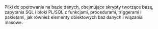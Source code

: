 Pliki do operowania na bazie danych, obejmujące skrypty tworzące bazę, zapytania SQL i bloki PL/SQL z funkcjami, procedurami, triggerami i pakietami, jak również elementy obiektowych baz danych i wiązania masowe.
